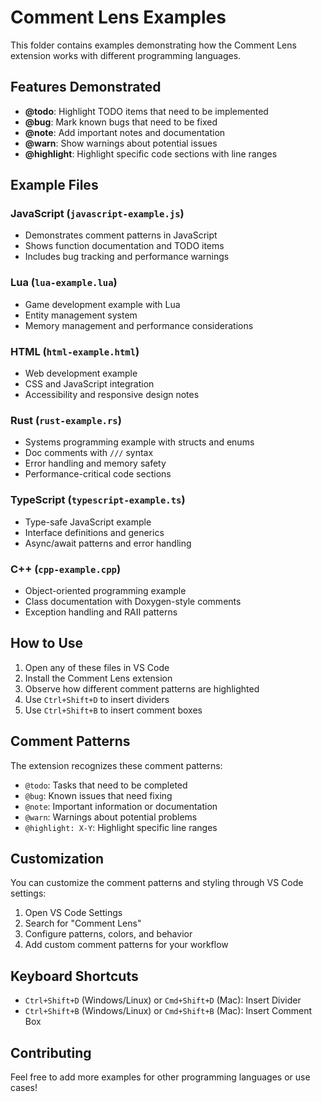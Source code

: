 # Comment Lens Examples

This folder contains examples demonstrating how the Comment Lens extension works with different programming languages.

## Features Demonstrated

- **@todo**: Highlight TODO items that need to be implemented
- **@bug**: Mark known bugs that need to be fixed
- **@note**: Add important notes and documentation
- **@warn**: Show warnings about potential issues
- **@highlight**: Highlight specific code sections with line ranges

## Example Files

### JavaScript (`javascript-example.js`)
- Demonstrates comment patterns in JavaScript
- Shows function documentation and TODO items
- Includes bug tracking and performance warnings

### Lua (`lua-example.lua`)
- Game development example with Lua
- Entity management system
- Memory management and performance considerations

### HTML (`html-example.html`)
- Web development example
- CSS and JavaScript integration
- Accessibility and responsive design notes

### Rust (`rust-example.rs`)
- Systems programming example with structs and enums
- Doc comments with `///` syntax
- Error handling and memory safety
- Performance-critical code sections

### TypeScript (`typescript-example.ts`)
- Type-safe JavaScript example
- Interface definitions and generics
- Async/await patterns and error handling

### C++ (`cpp-example.cpp`)
- Object-oriented programming example
- Class documentation with Doxygen-style comments
- Exception handling and RAII patterns

## How to Use

1. Open any of these files in VS Code
2. Install the Comment Lens extension
3. Observe how different comment patterns are highlighted
4. Use `Ctrl+Shift+D` to insert dividers
5. Use `Ctrl+Shift+B` to insert comment boxes

## Comment Patterns

The extension recognizes these comment patterns:

- `@todo`: Tasks that need to be completed
- `@bug`: Known issues that need fixing
- `@note`: Important information or documentation
- `@warn`: Warnings about potential problems
- `@highlight: X-Y`: Highlight specific line ranges

## Customization

You can customize the comment patterns and styling through VS Code settings:

1. Open VS Code Settings
2. Search for "Comment Lens"
3. Configure patterns, colors, and behavior
4. Add custom comment patterns for your workflow

## Keyboard Shortcuts

- `Ctrl+Shift+D` (Windows/Linux) or `Cmd+Shift+D` (Mac): Insert Divider
- `Ctrl+Shift+B` (Windows/Linux) or `Cmd+Shift+B` (Mac): Insert Comment Box

## Contributing

Feel free to add more examples for other programming languages or use cases!
